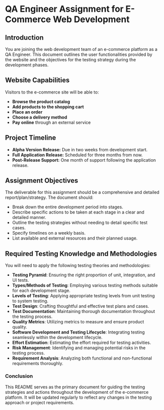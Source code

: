 # QA Engineer Assignment for E-Commerce Web Development

## Introduction
You are joining the web development team of an e-commerce platform as a QA Engineer. This document outlines the user functionalities provided by the website and the objectives for the testing strategy during the development phases.

## Website Capabilities
Visitors to the e-commerce site will be able to:
- **Browse the product catalog**
- **Add products to the shopping cart**
- **Place an order**
- **Choose a delivery method**
- **Pay online** through an external service

## Project Timeline
- **Alpha Version Release:** Due in two weeks from development start.
- **Full Application Release:** Scheduled for three months from now.
- **Post-Release Support:** One month of support following the application release.

## Assignment Objectives
The deliverable for this assignment should be a comprehensive and detailed report/plan/strategy. The document should:
- Break down the entire development period into stages.
- Describe specific actions to be taken at each stage in a clear and detailed manner.
- Outline the testing strategies without needing to detail specific test cases.
- Specify timelines on a weekly basis.
- List available and external resources and their planned usage.

## Required Testing Knowledge and Methodologies
You will need to apply the following testing theories and methodologies:
- **Testing Pyramid**: Ensuring the right proportion of unit, integration, and UI tests.
- **Types/Methods of Testing**: Employing various testing methods suitable for each development stage.
- **Levels of Testing**: Applying appropriate testing levels from unit testing to system testing.
- **Test Design**: Crafting thoughtful and effective test plans and cases.
- **Test Documentation**: Maintaining thorough documentation throughout the testing process.
- **Quality Metrics**: Utilizing metrics to measure and ensure product quality.
- **Software Development and Testing Lifecycle**: Integrating testing seamlessly within the development lifecycle.
- **Effort Estimation**: Estimating the effort required for testing activities.
- **Risk Management**: Identifying and managing potential risks in the testing process.
- **Requirement Analysis**: Analyzing both functional and non-functional requirements thoroughly.

### Conclusion
This README serves as the primary document for guiding the testing strategies and actions throughout the development of the e-commerce platform. It will be updated regularly to reflect any changes in the testing approach or project requirements.
